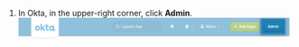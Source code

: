 1. In Okta, in the upper-right corner, click **Admin**.
  ![Admin button in Okta](/assets/images/help/saml/okta-admin-button.png)